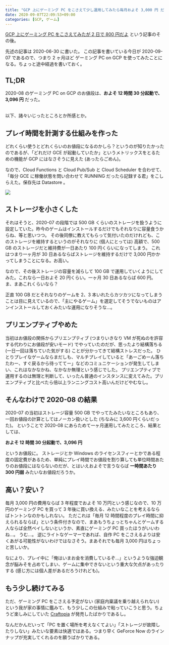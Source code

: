 ```yaml
---
title: "GCP 上にゲーミング PC をこさえて少し運用してみたら毎月およそ 3,000 円 だよ"
date: 2020-09-07T22:09:53+09:00
categories: [GCP, ゲーム]
---
```


[GCP 上にゲーミング PC をこさえてみたが 2 日で 800 円だよ](/blog/2020/06/30/gaming-pc-on-gcp/) という記事のその後。

<!--more-->

先述の記事は 2020-06-30 に書いた。
この記事を書いている今日が 2020-09-07 であるので、つまり 2 ヶ月ほど ゲーミング PC on GCP を使ってみたことになる。ちょっと途中経過を書いておく。

## TL;DR

2020-08 のゲーミング PC on GCP のお値段は、**およそ 12 時間 30 分起動で、3,096 円** だった。

<br>
以下、諸々いじったところとか所感とか。

## プレイ時間を計測する仕組みを作った

どれくらい使うとどれくらいのお値段になるのかしら？というのが知りたかったのであるが、「どれだけ GCE が起動していたか」というメトリックスをとるための機能が GCP にはなさそうに見えた (あったらごめん)。

なので、Cloud Functions と Cloud Pub/Sub と Cloud Scheduler を合わせて、「毎分 GCE に稼働状態を問い合わせて RUNNING だったら記録する君」をこしらえた。保存先は Datastore 。

<div style="max-width: 500px">
  <a href=https://github.com/pankona/gce-vm-launcher><img src=/images/gce-vm-launcher.png /></a>
</div>

## ストレージを小さくした

それはそうと、2020-07 の段階では 500 GB くらいのストレージを扱うように設定していた。昨今のゲームはインストールするだけでもそれなりに容量食うからね、等と思いつつ。
その後同僚に教えてもらって気付いたのだけれども、このストレージを維持するというのがそれなりに (個人にとっては) 高額で、500 GB のストレージだと維持費が一日あたり 100 円くらいになってしまう。
これはつまり一ヶ月が 30 日あるならばストレージを維持するだけで 3,000 円かかってしまうことになる。お高い。

なので、その後ストレージの容量を減らして 100 GB で運用していくようにしてみた。これなら一日およそ 20 円くらい。一ヶ月 30 日あるならば 600 円。ま、まあこれくらいなら？

正直 100 GB だとそれなりのゲームを 2、3 本いれたらカツカツになってしまうことは目に見えているので、「主にやるゲーム」を選定してそうでないものはアンインストールしておくみたいな運用になりそうな…。

## プリエンプティブやめた

当初はお値段の関係からプリエンプティブ (つまりいきなり VM が死ぬのを許容する代わりにお値段が安いモード) でやっていたのだが、思ったより結構落ちる (一日一回は落ちていた気がする) ことが分かってきて結構ストレスだった。
ひとりプレイなゲームならまだしも、マルチプレイしていると「あーごめーん落ちたわー、すぐ戻るから待っててー」などのコミュニケーションが発生してしまい、これはなかなかね、なかなか無理という感じでした。
プリエンプティブで運用するのは無理と判断して、いったん普通のインスタンスに変えてみた。プリエンプティブと比べたら倍以上ランニングコスト高いんだけどやむなし。

## そんなわけで 2020-08 の結果

2020-07 の当初はストレージ容量 500 GB でやってたみたいなところもあり、一回お値段の計算としてはノーカン扱いとした (ちなみに 3,600 円くらいだった)。
ということで 2020-08 にあらためて一ヶ月運用してみたところ、結果としては、

**およそ 12 時間 30 分起動で、3,096 円**

というお値段に。
ストレージとか Windows のライセンスフィーとかである程度の固定費があるため、単純にプレイ時間でお値段を割り算しても単位時間あたりのお値段にはならないのだが、とはいえおよそで言うならば **一時間あたり 300 円弱** みたいなお値段だろうか。

## 高い？安い？

毎月 3,000 円の費用ならば 3 年程度でおよそ 10 万円という感じなので、10 万円のゲーミング PC を買って 3 年後に買い換える、みたいなことを考えるならばトントンなのかもしれない。
ただこれは「毎月 12 時間程度のプレイ時間に抑えられるならば」という条件付きなので、まあもうちょっとちゃんとゲームする人ならば全然ペイしないというか、素直にゲーミング PC 買ったほうがいいわね…。 うむ…。
逆にライトなゲーマーであれば、自作 PC をこさえるよりは安くあがる可能性がないわけではなさそう。まあそれでも毎月 3,000 円はちょっと苦しいか。

なにより、プレイ中に「俺はいまお金を消費しているぞ…」というような強迫観念が脳みそを占めてしまい、ゲームに集中できないという重大な欠点があったりする (感じ方には個人差があるだろうけれども)。

## もう少し続けてみる

ただ、ゲーミング PC をこさえる予定がない (家庭内稟議を乗り越えられない) という我が家の事情に鑑みて、もう少しこの仕組みで粘っていこうと思う。ちょうど楽しみにしていた [Craftopia](https://store.steampowered.com/app/1307550/Craftopia/?l=japanese) が発売したばかりであるし。

なんだかんだいって「PC を置く場所を考えなくてよい」「ストレージが故障したりしない」みたいな要素は快適ではある。つまり早く GeForce Now のラインナップが充実してくれるのを願うばかりである。
